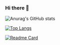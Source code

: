 ### Hi there 👋

<!--
**Nerolation/Nerolation** is a ✨ _special_ ✨ repository because its `README.md` (this file) appears on your GitHub profile.

Here are some ideas to get you started:

- 🔭 I’m currently working on ...
- 🌱 I’m currently learning ...
- 👯 I’m looking to collaborate on ...
- 🤔 I’m looking for help with ...
- 💬 Ask me about ...
- 📫 How to reach me: ...
- 😄 Pronouns: ...
- ⚡ Fun fact: ...
-->

![Anurag's GitHub stats](https://github-readme-stats.vercel.app/api?username=Nerolation&show_icons=true&theme=graywhite)

[![Top Langs](https://github-readme-stats.vercel.app/api/top-langs/?username=Nerolation&layout=compact)](https://github.com/anuraghazra/github-readme-stats)

[![Readme Card](https://github-readme-stats.vercel.app/api/pin/?username=Nerolation&repo=Eth-Leverage-Wallet)]([https://github.com/anuraghazra/github-readme-stats](https://github.com/Nerolation/Eth-Leverage-Wallet))
